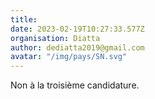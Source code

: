 ```yaml
---
title: 
date: 2023-02-19T10:27:33.577Z
organisation: Diatta
author: dediatta2019@gmail.com
avatar: "/img/pays/SN.svg"
---
```


Non à la troisième candidature.